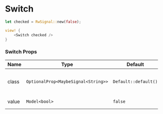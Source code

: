 # Switch

```rust demo
let checked = RwSignal::new(false);

view! {
    <Switch checked />
}
```

### Switch Props

| Name  | Type                                | Default              | Description                               |
| ----- | ----------------------------------- | -------------------- | ----------------------------------------- |
| class | `OptionalProp<MaybeSignal<String>>` | `Default::default()` | Addtional classes for the switch element. |
| value | `Model<bool>`                       | `false`              | Switch's value.                           |
